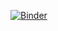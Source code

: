 [![Binder](https://mybinder.org/badge_logo.svg)](https://mybinder.org/v2/gh/iffatAGheyas/sound-processing-hub/HEAD)

